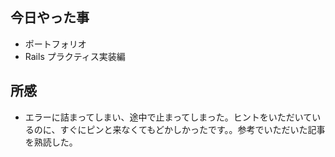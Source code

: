 ## 今日やった事

- ポートフォリオ
- Rails プラクティス実装編

## 所感

- エラーに詰まってしまい、途中で止まってしまった。ヒントをいただいているのに、すぐにピンと来なくてもどかしかったです。。参考でいただいた記事を熟読した。
